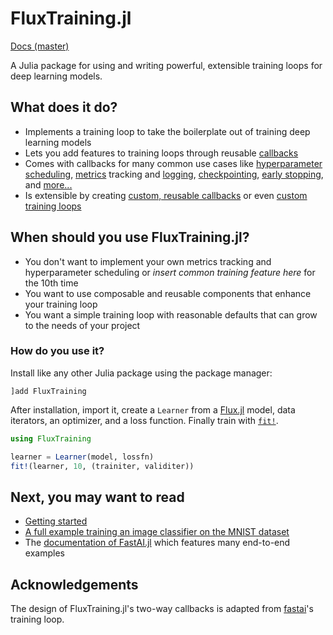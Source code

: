 # FluxTraining.jl

[Docs (master)](https://fluxml.ai/FluxTraining.jl/dev/i)

A Julia package for using and writing powerful, extensible training loops for deep learning models.

## What does it do?

- Implements a training loop to take the boilerplate out of training deep learning models
- Lets you add features to training loops through reusable [callbacks](https://fluxml.ai/FluxTraining.jl/dev/documents/docs/callbacks/usage.md)
- Comes with callbacks for many common use cases like [hyperparameter scheduling](https://fluxml.ai/FluxTraining.jl/dev/documents/docs/tutorials/hyperparameters.md), [metrics](https://fluxml.ai/FluxTraining.jl/dev/references/FluxTraining.Metrics) tracking and [logging](https://fluxml.ai/FluxTraining.jl/dev/references/FluxTraining.LogMetrics), [checkpointing](https://fluxml.ai/FluxTraining.jl/dev/references/FluxTraining.Checkpointer), [early stopping](https://fluxml.ai/FluxTraining.jl/dev/references/FluxTraining.EarlyStopping), and [more...](https://fluxml.ai/FluxTraining.jl/dev/documents/docs/callbacks/reference.md)
- Is extensible by creating [custom, reusable callbacks](https://fluxml.ai/FluxTraining.jl/dev/documents/docs/callbacks/custom.md) or even [custom training loops](https://fluxml.ai/FluxTraining.jl/dev/documents/docs/tutorials/training.md)

## When should you use FluxTraining.jl?

- You don't want to implement your own metrics tracking and hyperparameter scheduling or _insert common training feature here_ for the 10th time
- You want to use composable and reusable components that enhance your training loop
- You want a simple training loop with reasonable defaults that can grow to the needs of your project


### How do you use it?

Install like any other Julia package using the package manager:

```julia-repl
]add FluxTraining
```

After installation, import it, create a `Learner` from a [Flux.jl](https://github.com/FluxML/Flux.jl) model, data iterators, an optimizer, and a loss function. Finally train with [`fit!`](#).

```julia
using FluxTraining

learner = Learner(model, lossfn)
fit!(learner, 10, (trainiter, validiter))
```

## Next, you may want to read

- [Getting started](docs/getting_started.md)
- [A full example training an image classifier on the MNIST dataset](docs/tutorials/mnist.ipynb)
- The [documentation of FastAI.jl](https://fluxml.github.io/FastAI.jl/dev) which features many end-to-end examples

## Acknowledgements

The design of FluxTraining.jl's two-way callbacks is adapted from [fastai](https://docs.fast.ai)'s training loop.
